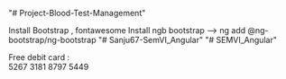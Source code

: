 "# Project-Blood-Test-Management" 

Install Bootstrap , fontawesome 
Install ngb bootstrap --> ng add @ng-bootstrap/ng-bootstrap
"# Sanju67-SemVI_Angular" 
"# SEMVI_Angular" 


Free debit card : 	
5267 3181 8797 5449